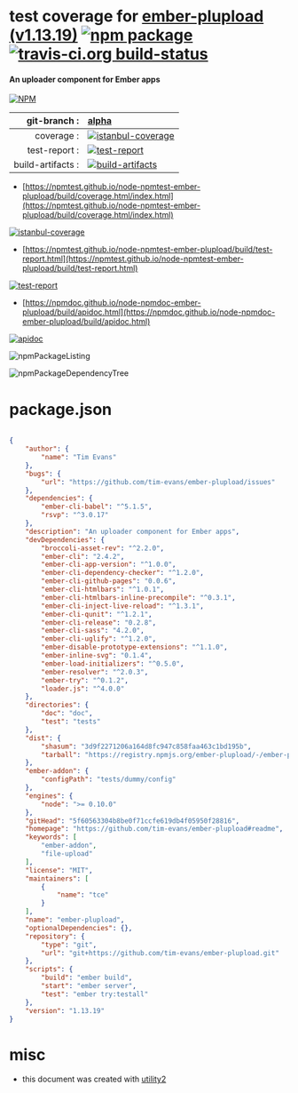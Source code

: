 # test coverage for  [ember-plupload (v1.13.19)](https://github.com/tim-evans/ember-plupload#readme)  [![npm package](https://img.shields.io/npm/v/npmtest-ember-plupload.svg?style=flat-square)](https://www.npmjs.org/package/npmtest-ember-plupload) [![travis-ci.org build-status](https://api.travis-ci.org/npmtest/node-npmtest-ember-plupload.svg)](https://travis-ci.org/npmtest/node-npmtest-ember-plupload)
#### An uploader component for Ember apps

[![NPM](https://nodei.co/npm/ember-plupload.png?downloads=true&downloadRank=true&stars=true)](https://www.npmjs.com/package/ember-plupload)

| git-branch : | [alpha](https://github.com/npmtest/node-npmtest-ember-plupload/tree/alpha)|
|--:|:--|
| coverage : | [![istanbul-coverage](https://npmtest.github.io/node-npmtest-ember-plupload/build/coverage.badge.svg)](https://npmtest.github.io/node-npmtest-ember-plupload/build/coverage.html/index.html)|
| test-report : | [![test-report](https://npmtest.github.io/node-npmtest-ember-plupload/build/test-report.badge.svg)](https://npmtest.github.io/node-npmtest-ember-plupload/build/test-report.html)|
| build-artifacts : | [![build-artifacts](https://npmtest.github.io/node-npmtest-ember-plupload/glyphicons_144_folder_open.png)](https://github.com/npmtest/node-npmtest-ember-plupload/tree/gh-pages/build)|

- [https://npmtest.github.io/node-npmtest-ember-plupload/build/coverage.html/index.html](https://npmtest.github.io/node-npmtest-ember-plupload/build/coverage.html/index.html)

[![istanbul-coverage](https://npmtest.github.io/node-npmtest-ember-plupload/build/screenCapture.buildCi.browser.%252Ftmp%252Fbuild%252Fcoverage.lib.html.png)](https://npmtest.github.io/node-npmtest-ember-plupload/build/coverage.html/index.html)

- [https://npmtest.github.io/node-npmtest-ember-plupload/build/test-report.html](https://npmtest.github.io/node-npmtest-ember-plupload/build/test-report.html)

[![test-report](https://npmtest.github.io/node-npmtest-ember-plupload/build/screenCapture.buildCi.browser.%252Ftmp%252Fbuild%252Ftest-report.html.png)](https://npmtest.github.io/node-npmtest-ember-plupload/build/test-report.html)

- [https://npmdoc.github.io/node-npmdoc-ember-plupload/build/apidoc.html](https://npmdoc.github.io/node-npmdoc-ember-plupload/build/apidoc.html)

[![apidoc](https://npmdoc.github.io/node-npmdoc-ember-plupload/build/screenCapture.buildCi.browser.%252Ftmp%252Fbuild%252Fapidoc.html.png)](https://npmdoc.github.io/node-npmdoc-ember-plupload/build/apidoc.html)

![npmPackageListing](https://npmtest.github.io/node-npmtest-ember-plupload/build/screenCapture.npmPackageListing.svg)

![npmPackageDependencyTree](https://npmtest.github.io/node-npmtest-ember-plupload/build/screenCapture.npmPackageDependencyTree.svg)



# package.json

```json

{
    "author": {
        "name": "Tim Evans"
    },
    "bugs": {
        "url": "https://github.com/tim-evans/ember-plupload/issues"
    },
    "dependencies": {
        "ember-cli-babel": "^5.1.5",
        "rsvp": "^3.0.17"
    },
    "description": "An uploader component for Ember apps",
    "devDependencies": {
        "broccoli-asset-rev": "^2.2.0",
        "ember-cli": "2.4.2",
        "ember-cli-app-version": "^1.0.0",
        "ember-cli-dependency-checker": "^1.2.0",
        "ember-cli-github-pages": "0.0.6",
        "ember-cli-htmlbars": "^1.0.1",
        "ember-cli-htmlbars-inline-precompile": "^0.3.1",
        "ember-cli-inject-live-reload": "^1.3.1",
        "ember-cli-qunit": "^1.2.1",
        "ember-cli-release": "0.2.8",
        "ember-cli-sass": "4.2.0",
        "ember-cli-uglify": "^1.2.0",
        "ember-disable-prototype-extensions": "^1.1.0",
        "ember-inline-svg": "0.1.4",
        "ember-load-initializers": "^0.5.0",
        "ember-resolver": "^2.0.3",
        "ember-try": "^0.1.2",
        "loader.js": "^4.0.0"
    },
    "directories": {
        "doc": "doc",
        "test": "tests"
    },
    "dist": {
        "shasum": "3d9f2271206a164d8fc947c858faa463c1bd195b",
        "tarball": "https://registry.npmjs.org/ember-plupload/-/ember-plupload-1.13.19.tgz"
    },
    "ember-addon": {
        "configPath": "tests/dummy/config"
    },
    "engines": {
        "node": ">= 0.10.0"
    },
    "gitHead": "5f60563304b8be0f71ccfe619db4f05950f28816",
    "homepage": "https://github.com/tim-evans/ember-plupload#readme",
    "keywords": [
        "ember-addon",
        "file-upload"
    ],
    "license": "MIT",
    "maintainers": [
        {
            "name": "tce"
        }
    ],
    "name": "ember-plupload",
    "optionalDependencies": {},
    "repository": {
        "type": "git",
        "url": "git+https://github.com/tim-evans/ember-plupload.git"
    },
    "scripts": {
        "build": "ember build",
        "start": "ember server",
        "test": "ember try:testall"
    },
    "version": "1.13.19"
}
```



# misc
- this document was created with [utility2](https://github.com/kaizhu256/node-utility2)

